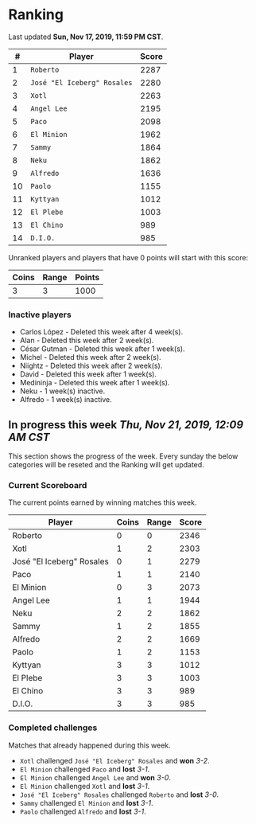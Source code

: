 # Ranking

Last updated **Sun, Nov 17, 2019, 11:59 PM CST**.

|#|Player|Score|
|-|------|-----|
|1|`Roberto`|2287|
|2|`José "El Iceberg" Rosales`|2280|
|3|`Xotl`|2263|
|4|`Angel Lee`|2195|
|5|`Paco`|2098|
|6|`El Minion`|1962|
|7|`Sammy`|1864|
|8|`Neku`|1862|
|9|`Alfredo`|1636|
|10|`Paolo`|1155|
|11|`Kyttyan`|1012|
|12|`El Plebe`|1003|
|13|`El Chino`|989|
|14|`D.I.O.`|985|

Unranked players and players that have 0 points will start with this score:

|Coins|Range|Points|
|-----|-----|------|
|3|3|1000|

### Inactive players
* Carlos López - Deleted this week after 4 week(s).
* Alan - Deleted this week after 2 week(s).
* César Gutman - Deleted this week after 1 week(s).
* Michel - Deleted this week after 2 week(s).
* Niightz - Deleted this week after 2 week(s).
* David - Deleted this week after 1 week(s).
* Medininja - Deleted this week after 1 week(s).
* Neku - 1 week(s) inactive.
* Alfredo - 1 week(s) inactive.

## In progress this week *Thu, Nov 21, 2019, 12:09 AM CST*
This section shows the progress of the week. Every sunday the below categories will be reseted and the Ranking will get updated.

### Current Scoreboard
The current points earned by winning matches this week.

|Player|Coins|Range|Score|
|------|-----|-----|-----|
|Roberto|0|0|2346|
|Xotl|1|2|2303|
|José "El Iceberg" Rosales|0|1|2279|
|Paco|1|1|2140|
|El Minion|0|3|2073|
|Angel Lee|1|1|1944|
|Neku|2|2|1862|
|Sammy|1|2|1855|
|Alfredo|2|2|1669|
|Paolo|1|2|1153|
|Kyttyan|3|3|1012|
|El Plebe|3|3|1003|
|El Chino|3|3|989|
|D.I.O.|3|3|985|

### Completed challenges
Matches that already happened during this week.

* `Xotl` challenged `José "El Iceberg" Rosales` and **won** *3-2*.
* `El Minion` challenged `Paco` and **lost** *3-1*.
* `El Minion` challenged `Angel Lee` and **won** *3-0*.
* `El Minion` challenged `Xotl` and **lost** *3-1*.
* `José "El Iceberg" Rosales` challenged `Roberto` and **lost** *3-0*.
* `Sammy` challenged `El Minion` and **lost** *3-1*.
* `Paolo` challenged `Alfredo` and **lost** *3-1*.
